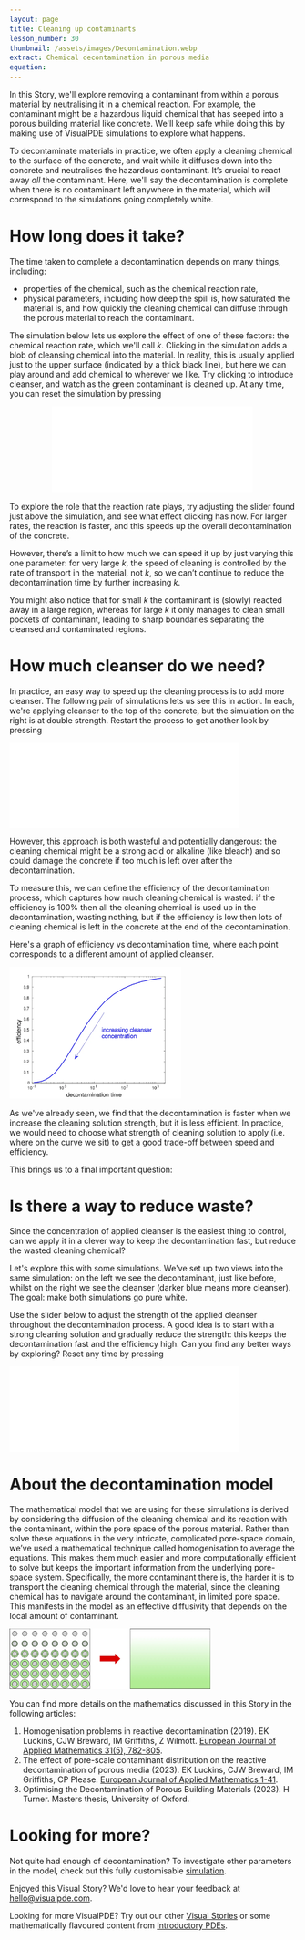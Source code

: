 ```yaml
---
layout: page
title: Cleaning up contaminants
lesson_number: 30
thumbnail: /assets/images/Decontamination.webp
extract: Chemical decontamination in porous media
equation:
---
```


In this Story, we'll explore removing a contaminant from within a porous material by neutralising it in a chemical reaction. For example, the contaminant might be a hazardous liquid chemical that has seeped into a porous building material like concrete. We'll keep safe while doing this by making use of VisualPDE simulations to explore what happens.

To decontaminate materials in practice, we often apply a cleaning chemical to the surface of the concrete, and wait while it diffuses down into the concrete and neutralises the hazardous contaminant. It’s crucial to react away *all* the contaminant. Here, we'll say the decontamination is complete when there is no contaminant left anywhere in the material, which will correspond to the simulations going completely white.

# How long does it take?
The time taken to complete a decontamination depends on many things, including: 
* properties of the chemical, such as the chemical reaction rate, 
* physical parameters, including how deep the spill is, how saturated the material is, and how quickly the cleaning chemical can diffuse through the porous material to reach the contaminant.

The simulation below lets us explore the effect of one of these factors: the chemical reaction rate, which we'll call $k$. Clicking in the simulation adds a blob of cleansing chemical into the material. In reality, this is usually applied just to the upper surface (indicated by a thick black line), but here we can play around and add chemical to wherever we like. Try clicking to introduce cleanser, and watch as the green contaminant is cleaned up. At any time, you can reset the simulation by pressing <vpde-reset iframe="simA"></vpde-reset>

<p style="text-align:center;margin-bottom:0;"><vpde-slider
    iframe="simA"
    name="k"
    label="$k$:"
    min="0.01"
    max="0.5"
    value="0.25"
    step="0.01"
></vpde-slider></p>

<iframe id="simA" class="sim" style="margin-left:calc(15% - 2px);margin-right:calc(15% - 2px);width:70%" src="/sim/?preset=DecontaminationDemoSpots&story&no_ui" frameborder="0" loading="lazy"></iframe>

To explore the role that the reaction rate plays, try adjusting the slider found just above the simulation, and see what effect clicking has now. For larger rates, the reaction is faster, and this speeds up the overall decontamination of the concrete. 

However, there’s a limit to how much we can speed it up by just varying this one parameter: for very large $k$, the speed of cleaning is controlled by the rate of transport in the material, not $k$, so we can’t continue to reduce the decontamination time by further increasing $k$. 

You might also notice that for small $k$ the contaminant is (slowly) reacted away in a large region, whereas for large $k$ it only manages to clean small pockets of contaminant, leading to sharp boundaries separating the cleansed and contaminated regions.

# How much cleanser do we need?
In practice, an easy way to speed up the cleaning process is to add more cleanser. The following pair of simulations lets us see this in action. In each, we're applying cleanser to the top of the concrete, but the simulation on the right is at double strength. Restart the process to get another look by pressing <vpde-reset iframe="simB simC"></vpde-reset>

<div style="display:flex">
<!-- Invisible sliders to set values in simulation -->
<vpde-slider style="display:none;justify-content:space-evenly;" iframe="simB" name="BC" value="1"></vpde-slider>
    <iframe id="simB" class="sim" style="width:40%" src="/sim/?preset=DecontaminationDirichlet&story&no_ui&noop" frameborder="0" loading="lazy"></iframe>
<vpde-slider style="display:none" iframe="simC" name="BC" value="2"></vpde-slider>
    <iframe id="simC" class="sim" style="width:40%" src="/sim/?preset=DecontaminationDirichlet&story&no_ui&noop" frameborder="0" loading="lazy"></iframe>
</div>

However, this approach is both wasteful and potentially dangerous: the cleaning chemical might be a strong acid or alkaline (like bleach) and so could damage the concrete if too much is left over after the decontamination. 

To measure this, we can define the efficiency of the decontamination process, which captures how much cleaning chemical is wasted: if the efficiency is 100% then all the cleaning chemical is used up in the decontamination, wasting nothing, but if the efficiency is low then lots of cleaning chemical is left in the concrete at the end of the decontamination.

Here's a graph of efficiency vs decontamination time, where each point corresponds to a different amount of applied cleanser.

<img class="center" style="width:60%" src="/assets/images/AOW_increasing_cleanser_conc.webp" alt="Graph showing that increasing the amount of cleanser results in faster but less efficient cleaning">

As we've already seen, we find that the decontamination is faster when we increase the cleaning solution strength, but it is less efficient. In practice, we would need to choose what strength of cleaning solution to apply (i.e. where on the curve we sit) to get a good trade-off between speed and efficiency.

This brings us to a final important question:

# Is there a way to reduce waste?
Since the concentration of applied cleanser is the easiest thing to control, can we apply it in a clever way to keep the decontamination fast, but reduce the wasted cleaning chemical?

Let's explore this with some simulations. We've set up two views into the same simulation: on the left we see the decontaminant, just like before, whilst on the right we see the cleanser (darker blue means more cleanser). The goal: make both simulations go pure white.

Use the slider below to adjust the strength of the applied cleanser throughout the decontamination process. A good idea is to start with a strong cleaning solution and gradually reduce the strength: this keeps the decontamination fast and the efficiency high. Can you find any better ways by exploring? Reset any time by pressing <vpde-reset iframe="simD simE"></vpde-reset>

<p style="text-align:center;margin-bottom:0;"><vpde-slider
    iframe="simD simE"
    name="BC"
    label="Strength:"
    min="0"
    max="5"
    value="5"
    step="0.1"
></vpde-slider></p>

<div style="display:flex">
    <iframe id="simD" class="sim" style="width:40%" src="/sim/?preset=DecontaminationDirichlet&story&no_ui&noop" frameborder="0" loading="lazy"></iframe>
    <iframe id="simE" class="sim" style="width:40%" src="/sim/?preset=DecontaminationDirichlet&story&no_ui&noop&view=0" frameborder="0" loading="lazy"></iframe>
</div>

# About the decontamination model
The mathematical model that we are using for these simulations is derived by considering the diffusion of the cleaning chemical and its reaction with the contaminant, within the pore space of the porous material. Rather than solve these equations in the very intricate, complicated pore-space domain, we’ve used a mathematical technique called homogenisation to average the equations. This makes them much easier and more computationally efficient to solve but keeps the important information from the underlying pore-space system. Specifically, the more contaminant there is, the harder it is to transport the cleaning chemical through the material, since the cleaning chemical has to navigate around the contaminant, in limited pore space. This manifests in the model as an effective diffusivity that depends on the local amount of contaminant.

<img class="center" style="width:70%" src="/assets/images/AOW_homogenisation.webp" alt="Schematic illustrating how fine-grained structure in a material becomes a smooth homogenised medium">

You can find more details on the mathematics discussed in this Story in the following articles:
1. Homogenisation problems in reactive decontamination (2019). EK Luckins, CJW Breward, IM Griffiths, Z Wilmott. [European Journal of Applied Mathematics 31(5), 782-805](https://doi.org/10.1017/S0956792519000263).
1. The effect of pore-scale contaminant distribution on the reactive decontamination of porous media (2023). EK Luckins, CJW Breward, IM Griffiths, CP Please. [European Journal of Applied Mathematics 1-41](https://doi.org/10.1017/S0956792523000219).
1. Optimising the Decontamination of Porous Building Materials (2023). H Turner. Masters thesis, University of Oxford.


# Looking for more?
Not quite had enough of decontamination? To investigate other parameters in the model, check out this fully customisable [simulation](/sim/?preset=decontaminationDemoSpots).

Enjoyed this Visual Story? We'd love to hear your feedback at [hello@visualpde.com](mailto:hello@visualpde.com).

Looking for more VisualPDE? Try out our other [Visual Stories](/visual-stories) or some mathematically flavoured content from [Introductory PDEs](/basic-pdes).
